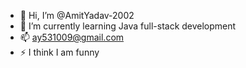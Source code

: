 - 👋 Hi, I’m @AmitYadav-2002
- 🌱 I’m currently learning Java full-stack development
- 📫 ay531009@gmail.com
- ⚡ I think I am funny

<!---
AmitYadav-2002/AmitYadav-2002 is a ✨ special ✨ repository because its `README.md` (this file) appears on your GitHub profile.
You can click the Preview link to take a look at your changes.
--->
